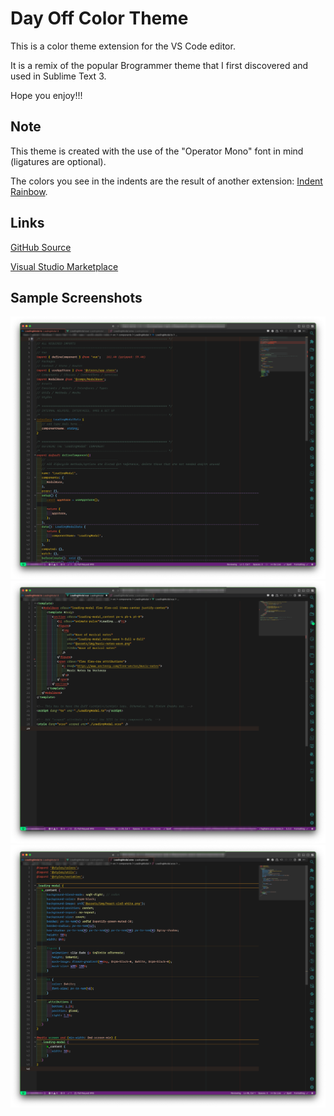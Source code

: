 # Day Off Color Theme

This is a color theme extension for the VS Code editor.

It is a remix of the popular Brogrammer theme that I first discovered and used in Sublime Text 3.

Hope you enjoy!!!

## Note

This theme is created with the use of the "Operator Mono" font in mind (ligatures are optional).

The colors you see in the indents are the result of another extension: [Indent Rainbow](https://marketplace.visualstudio.com/items?itemName=oderwat.indent-rainbow).

## Links

[GitHub Source](https://github.com/a-new-level-dev/day-off-vsc-theme)

[Visual Studio Marketplace](https://marketplace.visualstudio.com/items?itemName=ANewLevelMedia.day-off-color-theme)

## Sample Screenshots

<img src="assets/img/day-off-screen-01.png" />

<img src="assets/img/day-off-screen-02.png" />

<img src="assets/img/day-off-screen-03.png" />

